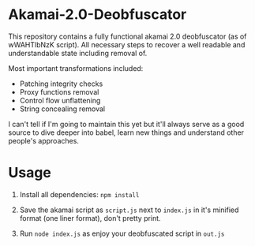 # Akamai-2.0-Deobfuscator

This repository contains a fully functional akamai 2.0 deobfuscator (as of wWAHTlbNzK script). All necessary steps to recover a well readable and understandable state including removal of.

Most important transformations included:
- Patching integrity checks
- Proxy functions removal
- Control flow unflattening
- String concealing removal

I can't tell if I'm going to maintain this yet but it'll always serve as a good source to dive deeper into babel, learn new things and understand other people's approaches.

# Usage

1. Install all dependencies: `npm install`

2. Save the akamai script as `script.js` next to `index.js` in it's minified format (one liner format), don't pretty print.

3. Run `node index.js` as enjoy your deobfuscated script in `out.js`
